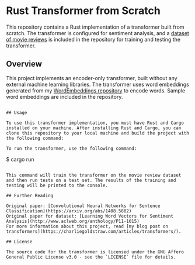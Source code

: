 # Rust Transformer from Scratch

This repository contains a Rust implementation of a transformer built from scratch. The transformer is configured for sentiment analysis, and a [dataset of movie reviews](https://ai.stanford.edu/~amaas/data/sentiment/) is included in the repository for training and testing the transformer.

## Overview

This project implements an encoder-only transformer, built without any external machine learning libraries. The transformer uses word embeddings generated from my [WordEmbeddings repository](https://github.com/goldstraw/WordEmbeddings) to encode words. Sample word embeddings are included in the repository.
```

## Usage

To use this transformer implementation, you must have Rust and Cargo installed on your machine. After installing Rust and Cargo, you can clone this repository to your local machine and build the project with the following command:

To run the transformer, use the following command:

```
$ cargo run
```

This command will train the transformer on the movie review dataset and then run tests on a test set. The results of the training and testing will be printed to the console.

## Further Reading

Original paper: [Convolutional Neural Networks for Sentence Classification](https://arxiv.org/abs/1408.5882)
Original paper for dataset: [Learning Word Vectors for Sentiment Analysis](http://www.aclweb.org/anthology/P11-1015)
For more information about this project, read [my blog post on transformers](https://charliegoldstraw.com/articles/transformers/).

## License

The source code for the transformer is licensed under the GNU Affero General Public License v3.0 - see the `LICENSE` file for details.